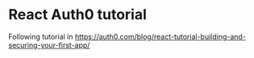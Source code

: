 # React Auth0 tutorial
Following tutorial in https://auth0.com/blog/react-tutorial-building-and-securing-your-first-app/
